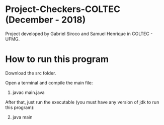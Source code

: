 # Project-Checkers-COLTEC (December - 2018)
Project developed by Gabriel Siroco and Samuel Henrique in COLTEC - UFMG.

# How to run this program
Download the src folder.

Open a terminal and compile the main file:
  1. javac main.java

After that, just run the executable (you must have any version of jdk to run this program):

  2. java main

